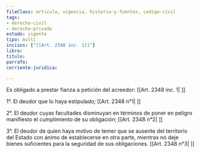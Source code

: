 ```yaml
---
fileClass: articulo, vigencia, historia-y-fuentes, codigo-civil
tags:
- derecho-civil
- derecho-privado
estado: vigente
tipo: multi
incisos: ["[[Art. 2348 inc. 1]]"]
libro:
titulo:
parrafo:
corriente-juridica:

---
```

Es obligado a prestar fianza a petición del acreedor: [[Art. 2348 inc. 1| ]]

1°. El deudor que lo haya estipulado; [[Art. 2348 n°1| ]]

2°. El deudor cuyas facultades disminuyan en términos de poner en peligro manifiesto el cumplimiento de su obligación; [[Art. 2348 n°2| ]]

3°. El deudor de quien haya motivo de temer que se ausente del territorio del Estado con ánimo de establecerse en otra parte, mientras no deje bienes suficientes para la seguridad de sus obligaciones. [[Art. 2348 n°3| ]]